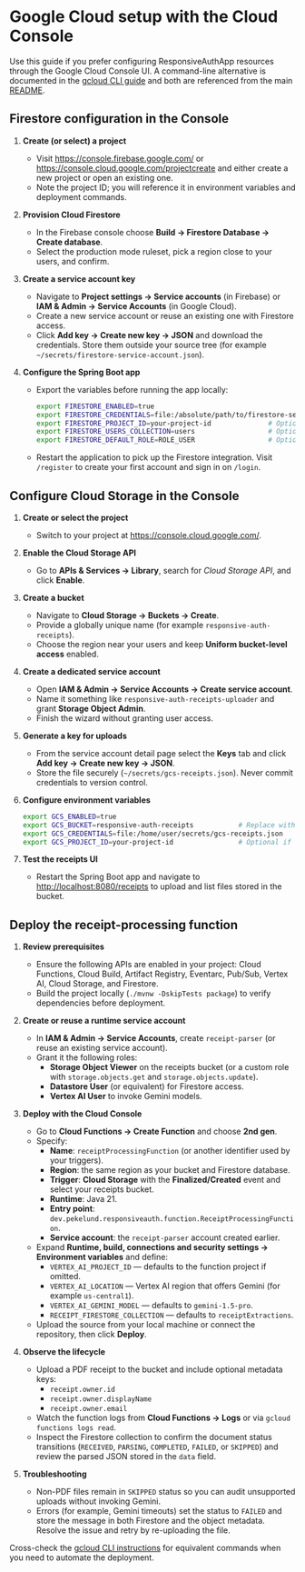 # Google Cloud setup with the Cloud Console

Use this guide if you prefer configuring ResponsiveAuthApp resources through the Google Cloud Console UI. A command-line alternative is documented in the [gcloud CLI guide](gcp-setup-gcloud.md) and both are referenced from the main [README](../README.md).

## Firestore configuration in the Console

1. **Create (or select) a project**
   - Visit <https://console.firebase.google.com/> or <https://console.cloud.google.com/projectcreate> and either create a new project or open an existing one.
   - Note the project ID; you will reference it in environment variables and deployment commands.

2. **Provision Cloud Firestore**
   - In the Firebase console choose **Build → Firestore Database → Create database**.
   - Select the production mode ruleset, pick a region close to your users, and confirm.

3. **Create a service account key**
   - Navigate to **Project settings → Service accounts** (in Firebase) or **IAM & Admin → Service Accounts** (in Google Cloud).
   - Create a new service account or reuse an existing one with Firestore access.
   - Click **Add key → Create new key → JSON** and download the credentials. Store them outside your source tree (for example `~/secrets/firestore-service-account.json`).

4. **Configure the Spring Boot app**
   - Export the variables before running the app locally:

     ```bash
     export FIRESTORE_ENABLED=true
     export FIRESTORE_CREDENTIALS=file:/absolute/path/to/firestore-service-account.json
     export FIRESTORE_PROJECT_ID=your-project-id              # Optional when derived from the key
     export FIRESTORE_USERS_COLLECTION=users                  # Optional override
     export FIRESTORE_DEFAULT_ROLE=ROLE_USER                  # Optional override
     ```

   - Restart the application to pick up the Firestore integration. Visit `/register` to create your first account and sign in on `/login`.

## Configure Cloud Storage in the Console

1. **Create or select the project**
   - Switch to your project at <https://console.cloud.google.com/>.

2. **Enable the Cloud Storage API**
   - Go to **APIs & Services → Library**, search for _Cloud Storage API_, and click **Enable**.

3. **Create a bucket**
   - Navigate to **Cloud Storage → Buckets → Create**.
   - Provide a globally unique name (for example `responsive-auth-receipts`).
   - Choose the region near your users and keep **Uniform bucket-level access** enabled.

4. **Create a dedicated service account**
   - Open **IAM & Admin → Service Accounts → Create service account**.
   - Name it something like `responsive-auth-receipts-uploader` and grant **Storage Object Admin**.
   - Finish the wizard without granting user access.

5. **Generate a key for uploads**
   - From the service account detail page select the **Keys** tab and click **Add key → Create new key → JSON**.
   - Store the file securely (`~/secrets/gcs-receipts.json`). Never commit credentials to version control.

6. **Configure environment variables**

   ```bash
   export GCS_ENABLED=true
   export GCS_BUCKET=responsive-auth-receipts           # Replace with your bucket name
   export GCS_CREDENTIALS=file:/home/user/secrets/gcs-receipts.json
   export GCS_PROJECT_ID=your-project-id                # Optional if derived from credentials
   ```

7. **Test the receipts UI**
   - Restart the Spring Boot app and navigate to <http://localhost:8080/receipts> to upload and list files stored in the bucket.

## Deploy the receipt-processing function

1. **Review prerequisites**
   - Ensure the following APIs are enabled in your project: Cloud Functions, Cloud Build, Artifact Registry, Eventarc, Pub/Sub, Vertex AI, Cloud Storage, and Firestore.
   - Build the project locally (`./mvnw -DskipTests package`) to verify dependencies before deployment.

2. **Create or reuse a runtime service account**
   - In **IAM & Admin → Service Accounts**, create `receipt-parser` (or reuse an existing service account).
   - Grant it the following roles:
     - **Storage Object Viewer** on the receipts bucket (or a custom role with `storage.objects.get` and `storage.objects.update`).
     - **Datastore User** (or equivalent) for Firestore access.
     - **Vertex AI User** to invoke Gemini models.

3. **Deploy with the Cloud Console**
   - Go to **Cloud Functions → Create Function** and choose **2nd gen**.
   - Specify:
     - **Name**: `receiptProcessingFunction` (or another identifier used by your triggers).
     - **Region**: the same region as your bucket and Firestore database.
     - **Trigger**: **Cloud Storage** with the **Finalized/Created** event and select your receipts bucket.
     - **Runtime**: Java 21.
     - **Entry point**: `dev.pekelund.responsiveauth.function.ReceiptProcessingFunction`.
     - **Service account**: the `receipt-parser` account created earlier.
   - Expand **Runtime, build, connections and security settings → Environment variables** and define:
     - `VERTEX_AI_PROJECT_ID` — defaults to the function project if omitted.
     - `VERTEX_AI_LOCATION` — Vertex AI region that offers Gemini (for example `us-central1`).
     - `VERTEX_AI_GEMINI_MODEL` — defaults to `gemini-1.5-pro`.
     - `RECEIPT_FIRESTORE_COLLECTION` — defaults to `receiptExtractions`.
   - Upload the source from your local machine or connect the repository, then click **Deploy**.

4. **Observe the lifecycle**
   - Upload a PDF receipt to the bucket and include optional metadata keys:
     - `receipt.owner.id`
     - `receipt.owner.displayName`
     - `receipt.owner.email`
   - Watch the function logs from **Cloud Functions → Logs** or via `gcloud functions logs read`.
   - Inspect the Firestore collection to confirm the document status transitions (`RECEIVED`, `PARSING`, `COMPLETED`, `FAILED`, or `SKIPPED`) and review the parsed JSON stored in the `data` field.

5. **Troubleshooting**
   - Non-PDF files remain in `SKIPPED` status so you can audit unsupported uploads without invoking Gemini.
   - Errors (for example, Gemini timeouts) set the status to `FAILED` and store the message in both Firestore and the object metadata. Resolve the issue and retry by re-uploading the file.

Cross-check the [gcloud CLI instructions](gcp-setup-gcloud.md#deploy-the-receipt-processing-function) for equivalent commands when you need to automate the deployment.
